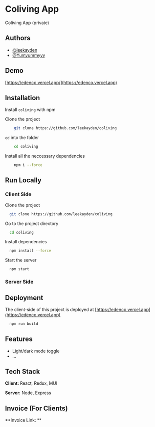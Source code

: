 # Coliving App

Coliving App (private)


## Authors

- [@leekayden](https://www.github.com/leekayden)
- [@Yumyummyyy](https://github.com/Yumyummyyy)

## Demo

[https://edenco.vercel.app/](https://edenco.vercel.app)


## Installation

Install `coliving` with npm

Clone the project
```bash
    git clone https://github.com/leekayden/coliving
```

`cd` into the folder
```bash
    cd coliving
```

Install all the neccessary dependencies

```bash
    npm i --force
```
## Run Locally

### Client Side

Clone the project

```bash
  git clone https://github.com/leekayden/coliving
```

Go to the project directory

```bash
  cd coliving
```

Install dependencies

```bash
  npm install --force
```

Start the server

```bash
  npm start
```

### Server Side

## Deployment

The client-side of this project is deployed at [https://edenco.vercel.app](https://edenco.vercel.app)

```bash
  npm run build
```


## Features

- Light/dark mode toggle
- ...
## Tech Stack

**Client:** React, Redux, MUI

**Server:** Node, Express


## Invoice (For Clients)

**Invoice Link: ** []()
